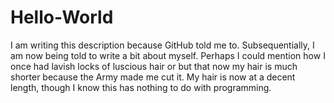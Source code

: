 # Hello-World
I am writing this description because GitHub told me to.
Subsequentially, I am now being told to write a bit about myself. Perhaps I could mention how I once had lavish locks of luscious hair or but that now my hair is much shorter because the Army made me cut it. My hair is now at a decent length, though I know this has nothing to do with programming.
